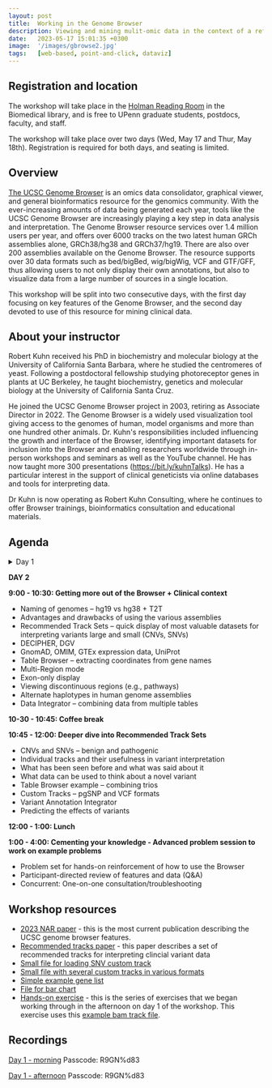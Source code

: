 ```yaml
---
layout: post
title:  Working in the Genome Browser
description: Viewing and mining mulit-omic data in the context of a reference genome
date:   2023-05-17 15:01:35 +0300
image:  '/images/gbrowse2.jpg'
tags:   [web-based, point-and-click, dataviz]
---
```


## Registration and location

The workshop will take place in the [Holman Reading Room](https://www.library.upenn.edu/holman) in the Biomedical library, and is free to UPenn graduate students, postdocs, faculty, and staff.

The workshop will take place over two days (Wed, May 17 and Thur, May 18th).  Registration is required for both days, and seating is limited.

## Overview

[The UCSC Genome Browser](https://genome.ucsc.edu) is an omics data consolidator, graphical viewer, and general bioinformatics resource for the genomics community.  With the ever-increasing amounts of data being generated each year, tools like the UCSC Genome Browser are increasingly playing a key step in data analysis and interpretation. The Genome Browser resource services over 1.4 million users per year, and offers over 6000 tracks on the two latest human GRCh assemblies alone, GRCh38/hg38 and GRCh37/hg19. There are also over 200 assemblies available on the Genome Browser. The resource supports over 30 data formats such as bed/bigBed, wig/bigWig, VCF and GTF/GFF, thus allowing users to not only display their own annotations, but also to visualize data from a large number of sources in a single location.

This workshop will be split into two consecutive days, with the first day focusing on key features of the Genome Browser, and the second day devoted to use of this resource for mining clinical data.

## About your instructor

Robert Kuhn received his PhD in biochemistry and molecular biology at the University of California Santa Barbara, where he studied the centromeres of yeast.  Following a postdoctoral fellowship studying photoreceptor genes in plants at UC Berkeley, he taught biochemistry, genetics and molecular biology at the University of California Santa Cruz.

He joined the UCSC Genome Browser project in 2003, retiring as Associate Director in 2022.  The Genome Browser is a widely used visualization tool giving access to the genomes of human, model organisms and more than one hundred other animals.  Dr. Kuhn's responsibilities included influencing the growth and interface of the Browser, identifying important datasets for inclusion into the Browser and enabling researchers worldwide through in-person workshops and seminars as well as the YouTube channel.  He has now taught more 300 presentations (https://bit.ly/kuhnTalks).  He has a particular interest in the support of clinical geneticists via online databases and tools for interpreting data.

Dr Kuhn is now operating as Robert Kuhn Consulting, where he continues to offer Browser trainings, bioinformatics consultation and educational materials.


## Agenda

<details>
  <summary>Day 1</summary>


**9:00 - 10:30: Intro to the UCSC Genome Browser – features and navigation.**

A tour of the basic parts of the UCSC Genome Browser
* General overview of the Browser, what it is, history
* Variants – benign and pathogenic, large and small (CNV, SNV)
* Display configuration
* Track settings
* Exporting Browser .pdf images for publication
* Sample searches: Gene of interest, regions of interest
* HGVS – jumping directly to genes, codons
* Navigation:  drag-and-zoom, drag-reorder tracks, switching genome assemblies and organisms via homology, highlighting
* Keeping track of your thinking by saving and sharing sessions
* Resources for education
* Using the Browser in teaching genetics and molecular biology
* YouTube channel

**10-30 - 10:45: Coffee break**

**10:45 - 12:00: Genome Browser data**

* Publications / gene interactions
* Data – genesets, annotation, 1000 Genomes, CRISPR guides, pathways, epigenomics
* Variants – CNVs and SNPs, benign and pathogenic
* Understanding various SNP tracks – composite tracks
* Finding more information about a track or track item
* Table Browser and extracting data
* Getting gene sequences
* Finding the table that goes with your track
* Subsets / Filters
* Intersections
* Custom tracks - uploading and displaying your own data in the Browser
* Data types/formats – BED files (basic annotation), wiggle (RNA-seq)
* Configuration
* How to get DNA for the region you are viewing
* BLAT and isPCR (using the DNA)
* Comparative genomics – multispecies alignments
* SARS-CoV2 browser

**12:00 - 1:00: Lunch**

**1:00 - 2:00: Still more features**

* More data types – barChart, interact, Hi-C, lollipop
* Custom tracks and track hubs – uploading and displaying your own data
* Sequencing data:  coverage (BAM files), variant calls (VCF), RNA-seq (wiggle)
* Public track hubs
* Track collections – co-configuring multiple wiggle tracks

2:00 - 4:00: Cementing your knowledge:  Working through a problem set + Q&A

* Problem set for hands-on reinforcement of how to use the Browser
* Participant-directed review of features and data (Q&A)
* One-on-one consultation/troubleshooting
* Examples of comparative genomics, changes between assemblies, evolution
</details>

**DAY 2**

**9:00 - 10:30: Getting more out of the Browser + Clinical context**

* Naming of genomes – hg19 vs hg38 + T2T
* Advantages and drawbacks of using the various assemblies
* Recommended Track Sets – quick display of most valuable datasets for interpreting variants large and small (CNVs, SNVs)
* DECIPHER, DGV
* GnomAD, OMIM, GTEx expression data, UniProt
* Table Browser – extracting coordinates from gene names
* Multi-Region mode
* Exon-only display
* Viewing discontinuous regions (e.g., pathways)
* Alternate haplotypes in human genome assemblies
* Data Integrator – combining data from multiple tables

**10-30 - 10:45: Coffee break**

**10:45 - 12:00: Deeper dive into Recommended Track Sets**

* CNVs and SNVs – benign and pathogenic
* Individual tracks and their usefulness in variant interpretation
* What has been seen before and what was said about it
* What data can be used to think about a novel variant
* Table Browser example – combining trios
* Custom Tracks – pgSNP and VCF formats
* Variant Annotation Integrator
* Predicting the effects of variants

**12:00 - 1:00: Lunch**

**1:00 - 4:00: Cementing your knowledge - Advanced problem session to work on example problems**

* Problem set for hands-on reinforcement of how to use the Browser
* Participant-directed review of features and data (Q&A)
* Concurrent:  One-on-one consultation/troubleshooting

## Workshop resources

* [2023 NAR paper](https://academic.oup.com/nar/article/51/D1/D1188/6845436?login=false) - this is the most current publication describing the UCSC genome browser features.
* [Recommended tracks paper](https://onlinelibrary.wiley.com/doi/10.1002/humu.24335) - this paper describes a set of recommended tracks for interpreting clincial variant data
* [Small file for loading SNV custom track](https://users.soe.ucsc.edu/~kuhn/workshops/philly2023/hg38.snvs.txt)
* [Small file with several custom tracks in various formats](https://users.soe.ucsc.edu/~kuhn/workshops/philly2023/ctExamples.txt)
* [Simple example gene list](https://users.soe.ucsc.edu/~kuhn/workshops/philly2023/genelist)
* [File for bar chart](https://users.soe.ucsc.edu/~kuhn/workshops/philly2023/barChart.txt)
* [Hands-on exercise](https://gemini-series.netlify.app/code/practicalPhilly2023.pdf) - this is the series of exercises that we began working through in the afternoon on day 1 of the workshop.  This exercise uses this [example bam track file](https://users.soe.ucsc.edu/~kuhn/workshops/bamDir/bamTracks.txt).


## Recordings

[Day 1 - morning](https://pennmedicine.zoom.us/rec/share/aPdoYinbK1moLJI9bMpd-L0lcCU2MNZUis9MXdrprlFsPKA3xsmsA9591kQ8vuPz.SR_5pHWrnIYPvUa5?startTime=1684327497000)
Passcode: R9GN%d83

[Day 1 - afternoon](https://pennmedicine.zoom.us/rec/share/aPdoYinbK1moLJI9bMpd-L0lcCU2MNZUis9MXdrprlFsPKA3xsmsA9591kQ8vuPz.SR_5pHWrnIYPvUa5?startTime=1684347238000)
Passcode: R9GN%d83



